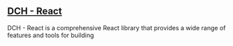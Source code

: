## [DCH - React](https://deepcodehub.com)
DCH - React is a comprehensive React library that provides a wide range of features and tools for building
